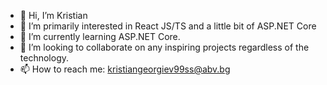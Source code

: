 - 👋 Hi, I’m Kristian
- 👀 I’m primarily interested in React JS/TS and a little bit of ASP.NET Core
- 🌱 I’m currently learning ASP.NET Core.
- 💞️ I’m looking to collaborate on any inspiring projects regardless of the technology. 
- 📫 How to reach me: kristiangeorgiev99ss@abv.bg
